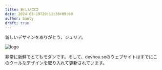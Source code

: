 ```yaml
---
title: 新しいロゴ
date: 2024-03-19T20:11:38+09:00
author: baely
draft: true
---
```

新しいデザインをありがとう、ジュリア。

![logo](https://github.com/devhou-se/www-jp/assets/5674656/901318e0-2442-4b32-8387-2d6b2261aa8d)
 
非常に新鮮でとてもモダンです。そして、devhou.seのウェブサイトはすでにこのクールなデザインを取り入れて更新されています。